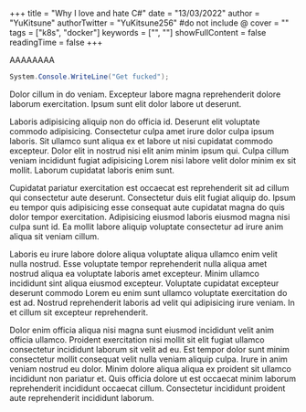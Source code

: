 +++
title = "Why I love and hate C#"
date = "13/03/2022"
author = "YuKitsune"
authorTwitter = "YuKitsune256" #do not include @
cover = ""
tags = ["k8s", "docker"]
keywords = ["", ""]
showFullContent = false
readingTime = false
+++

AAAAAAAA

```cs
System.Console.WriteLine("Get fucked");
```

Dolor cillum in do veniam. Excepteur labore magna reprehenderit dolore laborum exercitation. Ipsum sunt elit dolor labore ut deserunt.

Laboris adipisicing aliquip non do officia id. Deserunt elit voluptate commodo adipisicing. Consectetur culpa amet irure dolor culpa ipsum laboris. Sit ullamco sunt aliqua ex et labore ut nisi cupidatat commodo excepteur. Dolor elit in nostrud nisi elit anim minim ipsum qui. Culpa cillum veniam incididunt fugiat adipisicing Lorem nisi labore velit dolor minim ex sit mollit. Laborum cupidatat laboris enim sunt.

Cupidatat pariatur exercitation est occaecat est reprehenderit sit ad cillum qui consectetur aute deserunt. Consectetur duis elit fugiat aliquip do. Ipsum eu tempor quis adipisicing esse consequat aute cupidatat magna do quis dolor tempor exercitation. Adipisicing eiusmod laboris eiusmod magna nisi culpa sunt id. Ea mollit labore aliquip voluptate consectetur ad irure anim aliqua sit veniam cillum.

Laboris eu irure labore dolore aliqua voluptate aliqua ullamco enim velit nulla nostrud. Esse voluptate tempor reprehenderit nulla aliqua amet nostrud aliqua ea voluptate laboris amet excepteur. Minim ullamco incididunt sint aliqua eiusmod excepteur. Voluptate cupidatat excepteur deserunt commodo Lorem eu enim sunt ullamco voluptate exercitation do est ad. Nostrud reprehenderit laboris ad velit qui adipisicing irure veniam. In et cillum sit excepteur reprehenderit.

Dolor enim officia aliqua nisi magna sunt eiusmod incididunt velit anim officia ullamco. Proident exercitation nisi mollit sit elit fugiat ullamco consectetur incididunt laborum sit velit ad eu. Est tempor dolor sunt minim consectetur mollit consequat velit nulla veniam aliquip culpa. Irure in anim veniam nostrud eu dolor. Minim dolore aliqua aliqua ex proident sit ullamco incididunt non pariatur et. Quis officia dolore ut est occaecat minim laborum reprehenderit incididunt occaecat cillum. Consectetur incididunt proident aute reprehenderit incididunt laborum.